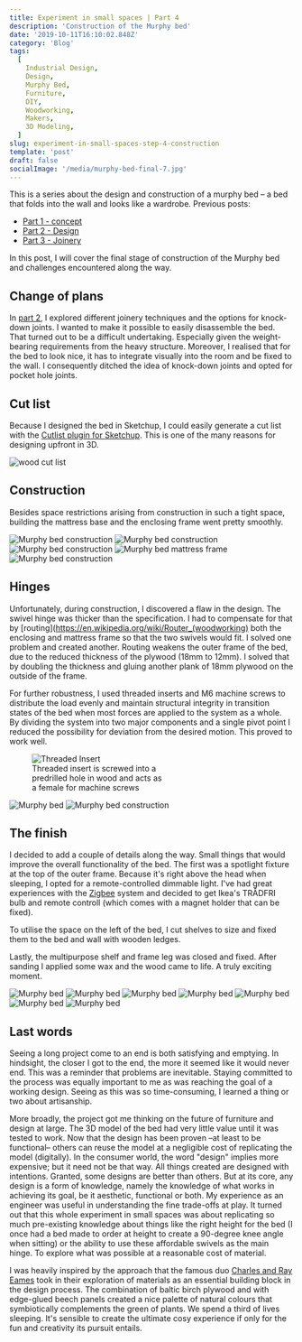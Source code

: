 ```yaml
---
title: Experiment in small spaces | Part 4
description: 'Construction of the Murphy bed'
date: '2019-10-11T16:10:02.848Z'
category: 'Blog'
tags:
  [
    Industrial Design,
    Design,
    Murphy Bed,
    Furniture,
    DIY,
    Woodworking,
    Makers,
    3D Modeling,
  ]
slug: experiment-in-small-spaces-step-4-construction
template: 'post'
draft: false
socialImage: '/media/murphy-bed-final-7.jpg'
---
```


This is a series about the design and construction of a murphy bed – a bed that folds into the wall and looks like a wardrobe.
Previous posts:

- [Part 1 - concept](/posts/experiment-in-small-spaces-step-1-concept/)
- [Part 2 - Design](/posts/experiment-in-small-spaces-step-2-designing-a-murphy-bed/)
- [Part 3 - Joinery](/posts/experiment-in-small-spaces-step-3-joinery/)

In this post, I will cover the final stage of construction of the Murphy bed and challenges encountered along the way.

## Change of plans

In [part 2](/posts/experiment-in-small-spaces-step-2-designing-a-murphy-bed/), I explored different joinery techniques and the options for knock-down joints. I wanted to make it possible to easily disassemble the bed. That turned out to be a difficult undertaking. Especially given the weight-bearing requirements from the heavy structure.
Moreover, I realised that for the bed to look nice, it has to integrate visually into the room and be fixed to the wall. I consequently ditched the idea of knock-down joints and opted for pocket hole joints.

## Cut list

Because I designed the bed in Sketchup, I could easily generate a cut list with the [Cutlist plugin for Sketchup](https://extensions.sketchup.com/pl/content/cutlist). This is one of the many reasons for designing upfront in 3D.

![wood cut list](/media/cut-list-all.png)

## Construction

Besides space restrictions arising from construction in such a tight space, building the mattress base and the enclosing frame went pretty smoothly.

![Murphy bed construction](/media/murphy-bed-1.png)
![Murphy bed construction](/media/murphy-bed-2.png)
![Murphy bed construction](/media/murphy-bed-3.png)
![Murphy bed mattress frame](/media/murphy-bed-matterss-frame.png)
![Murphy bed construction](/media/murphy-bed-7.png)

## Hinges

Unfortunately, during construction, I discovered a flaw in the design. The swivel hinge was thicker than the specification. I had to compensate for that by [routing](https://en.wikipedia.org/wiki/Router_(woodworking) both the enclosing and mattress frame so that the two swivels would fit. I solved one problem and created another. Routing weakens the outer frame of the bed, due to the reduced thickness of the plywood (18mm to 12mm). I solved that by doubling the thickness and gluing another plank of 18mm plywood on the outside of the frame.

For further robustness, I used threaded inserts and M6 machine screws to distribute the load evenly and maintain structural integrity in transition states of the bed when most forces are applied to the system as a whole. By dividing the system into two major components and a single pivot point I reduced the possibility for deviation from the desired motion. This proved to work well.

<figure class="" style="width: 240px">
	<img src="/media/threaded-insert.jpeg" alt="Threaded Insert">
	<figcaption>Threaded insert is screwed into a predrilled hole in wood and acts as a female for machine screws</figcaption>
</figure>

![Murphy bed](/media/murphy-bed-4.png)
![Murphy bed construction](/media/murphy-bed-5.png)

## The finish

I decided to add a couple of details along the way. Small things that would improve the overall functionality of the bed. The first was a spotlight fixture at the top of the outer frame. Because it's right above the head when sleeping, I opted for a remote-controlled dimmable light. I've had great experiences with the [Zigbee](https://zigbee.org/what-is-zigbee/) system and decided to get Ikea's TRÅDFRI bulb and remote controll (which comes with a magnet holder that can be fixed).

To utilise the space on the left of the bed, I cut shelves to size and fixed them to the bed and wall with wooden ledges.

Lastly, the multipurpose shelf and frame leg was closed and fixed. After sanding I applied some wax and the wood came to life. A truly exciting moment.

![Murphy bed](/media/murphy-bed-final-1.jpg)
![Murphy bed](/media/murphy-bed-final-2.jpg)
![Murphy bed](/media/murphy-bed-final-3.jpg)
![Murphy bed](/media/murphy-bed-final-4.jpg)
![Murphy bed](/media/murphy-bed-final-5.jpg)
![Murphy bed](/media/murphy-bed-final-6.jpg)
![Murphy bed](/media/murphy-bed-final-7.jpg)

## Last words

Seeing a long project come to an end is both satisfying and emptying. In hindsight, the closer I got to the end, the more it seemed like it would never end. This was a reminder that problems are inevitable. Staying committed to the process was equally important to me as was reaching the goal of a working design. Seeing as this was so time-consuming, I learned a thing or two about artisanship.

More broadly, the project got me thinking on the future of furniture and design at large. The 3D model of the bed had very little value until it was tested to work. Now that the design has been proven –at least to be functional– others can reuse the model at a negligible cost of replicating the model (digitally). In the consumer world, the word "design" implies more expensive; but it need not be that way. All things created are designed with intentions. Granted, some designs are better than others. But at its core, any design is a form of knowledge, namely the knowledge of what works in achieving its goal, be it aesthetic, functional or both. My experience as an engineer was useful in understanding the fine trade-offs at play. It turned out that this whole experiment in small spaces was about replicating so much pre-existing knowledge about things like the right height for the bed (I once had a bed made to order at height to create a 90-degree knee angle when sitting) or the ability to use these affordable swivels as the main hinge. To explore what was possible at a reasonable cost of material.

I was heavily inspired by the approach that the famous duo [Charles and Ray Eames](https://en.wikipedia.org/wiki/Charles_and_Ray_Eames) took in their exploration of materials as an essential building block in the design process. The combination of baltic birch plywood and with edge-glued beech panels created a nice palette of natural colours that symbiotically complements the green of plants. We spend a third of lives sleeping. It's sensible to create the ultimate cosy experience if only for the fun and creativity its pursuit entails.
